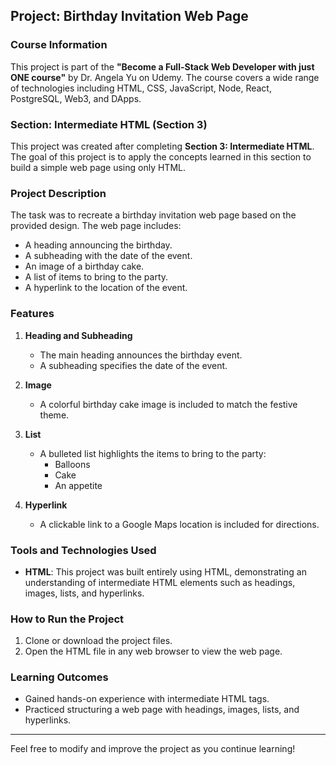 ## Project: Birthday Invitation Web Page

### Course Information

This project is part of the **"Become a Full-Stack Web Developer with just ONE course"** by Dr. Angela Yu on Udemy. The course covers a wide range of technologies including HTML, CSS, JavaScript, Node, React, PostgreSQL, Web3, and DApps.

### Section: Intermediate HTML (Section 3)

This project was created after completing **Section 3: Intermediate HTML**. The goal of this project is to apply the concepts learned in this section to build a simple web page using only HTML.

### Project Description

The task was to recreate a birthday invitation web page based on the provided design. The web page includes:

- A heading announcing the birthday.
- A subheading with the date of the event.
- An image of a birthday cake.
- A list of items to bring to the party.
- A hyperlink to the location of the event.

### Features

1. **Heading and Subheading**

   - The main heading announces the birthday event.
   - A subheading specifies the date of the event.

2. **Image**

   - A colorful birthday cake image is included to match the festive theme.

3. **List**

   - A bulleted list highlights the items to bring to the party:
     - Balloons
     - Cake
     - An appetite

4. **Hyperlink**
   - A clickable link to a Google Maps location is included for directions.

### Tools and Technologies Used

- **HTML**: This project was built entirely using HTML, demonstrating an understanding of intermediate HTML elements such as headings, images, lists, and hyperlinks.

### How to Run the Project

1. Clone or download the project files.
2. Open the HTML file in any web browser to view the web page.

### Learning Outcomes

- Gained hands-on experience with intermediate HTML tags.
- Practiced structuring a web page with headings, images, lists, and hyperlinks.

<!--
### Screenshot of the Final Web Page

Below is the recreated design:

![Birthday Invitation](goal.png) -->

---

Feel free to modify and improve the project as you continue learning!
